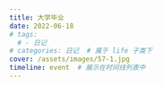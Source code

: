 ```yaml
---
title: 大学毕业
date: 2022-06-18
# tags: 
  # - 日记
# categories: 日记  # 属于 life 子类下
cover: /assets/images/57-1.jpg
timeline: event  # 展示在时间线列表中
---
```

